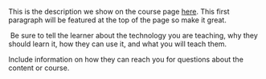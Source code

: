 This is the description we show on the course page [here](https://lab.github.com/MuhmmadAsjid/object-oriented-programming-in-java). This first paragraph will be featured at the top of the page so make it great.
​

​
Be sure to tell the learner about the technology you are teaching, why they should learn it, how they can use it, and what you will teach them.
​


Include information on how they can reach you for questions about the content or course. 